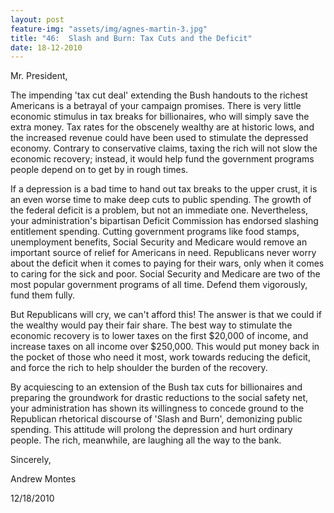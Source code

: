 ```yaml
---
layout: post
feature-img: "assets/img/agnes-martin-3.jpg"
title: "46:  Slash and Burn: Tax Cuts and the Deficit"
date: 18-12-2010
---
```

Mr. President,

The impending 'tax cut deal' extending the Bush handouts to the richest Americans is a betrayal of your campaign promises. There is very little economic stimulus in tax breaks for billionaires, who will simply save the extra money. Tax rates for the obscenely wealthy are at historic lows, and the increased revenue could have been used to stimulate the depressed economy. Contrary to conservative claims, taxing the rich will not slow the economic recovery; instead, it would help fund the government programs people depend on to get by in rough times.

If a depression is a bad time to hand out tax breaks to the upper crust, it is an even worse time to make deep cuts to public spending. The growth of the federal deficit is a problem, but not an immediate one. Nevertheless, your administration's bipartisan Deficit Commission has endorsed slashing entitlement spending. Cutting government programs like food stamps, unemployment benefits, Social Security and Medicare would remove an important source of relief for Americans in need. Republicans never worry about the deficit when it comes to paying for their wars, only when it comes to caring for the sick and poor. Social Security and Medicare are two of the most popular government programs of all time. Defend them vigorously, fund them fully.

But Republicans will cry, we can't afford this! The answer is that we could if the wealthy would pay their fair share. The best way to stimulate the economic recovery is to lower taxes on the first $20,000 of income, and increase taxes on all income over $250,000. This would put money back in the pocket of those who need it most, work towards reducing the deficit, and force the rich to help shoulder the burden of the recovery.

By acquiescing to an extension of the Bush tax cuts for billionaires and preparing the groundwork for drastic reductions to the social safety net, your administration has shown its willingness to concede ground to the Republican rhetorical discourse of 'Slash and Burn', demonizing public spending. This attitude will prolong the depression and hurt ordinary people. The rich, meanwhile, are laughing all the way to the bank.

Sincerely, 

Andrew Montes

12/18/2010
 
 
 